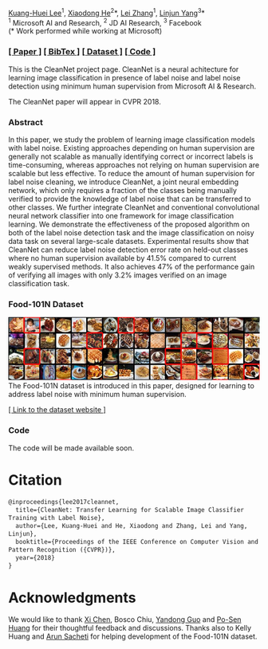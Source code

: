 [Kuang-Huei Lee](https://kuanghuei.github.io)<sup>1</sup>, [Xiaodong He](https://scholar.google.com/citations?user=W5WbqgoAAAAJ)<sup>2</sup>\*, [Lei Zhang](https://www.microsoft.com/en-us/research/people/leizhang/)<sup>1</sup>, [Linjun Yang](https://scholar.google.com/citations?user=cvgKxDQAAAAJ)<sup>3</sup>\*<br>
<sup>1</sup> Microsoft AI and Research, <sup>2</sup> JD AI Research, <sup>3</sup> Facebook<br>
(* Work performed while working at Microsoft)

### [[ Paper ]](https://arxiv.org/abs/1711.07131) [[ BibTex ]](./docs/bibtex/cleannet.bib) [[ Dataset ]](https://kuanghuei.github.io/Food-101N) [[ Code ]](https://github.com/kuanghuei/clean-net)

This is the CleanNet project page. CleanNet is a neural achitecture for learning image classification in presence of label noise and label noise detection using minimum human supervision from Microsoft AI & Research. 

The CleanNet paper will appear in CVPR 2018.

### Abstract

In this paper, we study the problem of learning image classification models with label noise. Existing approaches depending on human supervision are generally not scalable as manually identifying correct or incorrect labels is time-consuming, whereas approaches not relying on human supervision are scalable but less effective. To reduce the amount of human supervision for label noise cleaning, we introduce CleanNet, a joint neural embedding network, which only requires a fraction of the classes being manually verified to provide the knowledge of label noise that can be transferred to other classes. We further integrate CleanNet and conventional convolutional neural network classifier into one framework for image classification learning. We demonstrate the effectiveness of the proposed algorithm on both of the label noise detection task and the image classification on noisy data task on several large-scale datasets. Experimental results show that CleanNet can reduce label noise detection error rate on held-out classes where no human supervision available by 41.5% compared to current weakly supervised methods. It also achieves 47% of the performance gain of verifying all images with only 3.2% images verified on an image classification task.

### Food-101N Dataset
<img src='docs/figs/f101n_example.jpg'><br>
The Food-101N dataset is introduced in this paper, designed for learning to address label noise with minimum human supervision. 

[[ Link to the dataset website ]](https://kuanghuei.github.io/Food-101N)

### Code
The code will be made available soon.

# Citation

```
@inproceedings{lee2017cleannet,
  title={CleanNet: Transfer Learning for Scalable Image Classifier Training with Label Noise},
  author={Lee, Kuang-Huei and He, Xiaodong and Zhang, Lei and Yang, Linjun},
  booktitle={Proceedings of the IEEE Conference on Computer Vision and Pattern Recognition ({CVPR})},
  year={2018}
}
```

# Acknowledgments

We would like to thank [Xi Chen](https://sites.google.com/site/xichenstephen/), Bosco Chiu, [Yandong Guo](https://www.microsoft.com/en-us/research/people/yag/) and [Po-Sen Huang](https://posenhuang.github.io/) for their thoughtful feedback and discussions. Thanks also to Kelly Huang and [Arun Sacheti](https://www.linkedin.com/in/asacheti/) for helping development of the Food-101N dataset.
